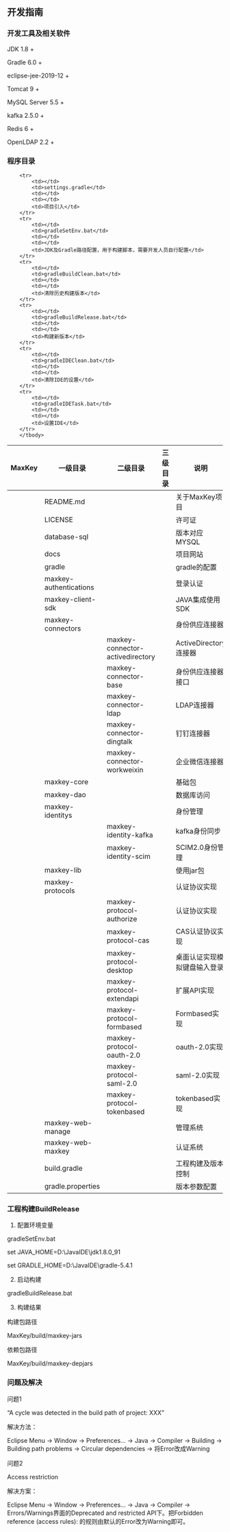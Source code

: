 <h2>开发指南</h2>

<h3>开发工具及相关软件</h3>

JDK 1.8 +

Gradle 6.0 +

eclipse-jee-2019-12 +

Tomcat 9 +

MySQL Server 5.5 +

kafka 2.5.0 +

Redis 6 +

OpenLDAP 2.2 +


<h3>程序目录</h3>

<table border="0" class="table table-striped table-bordered ">
	<thead>
		<th  >MaxKey</th><th>一级目录</th><th>二级目录</th><th>三级目录</th><th>说明</th>
	</thead>
	<tbody>
		<tr>
			<td></td>
			<td>README.md</td>
			<td></td>
			<td></td>
			<td>关于MaxKey项目</td>
		</tr>
		<tr>
			<td></td>
			<td>LICENSE</td>
			<td></td>
			<td></td>
			<td>许可证</td>
		</tr>
		<tr>
			<td></td>
			<td>database-sql</td>
			<td></td>
			<td></td>
			<td>版本对应MYSQL</td>
		</tr>
		<tr>
			<td></td>
			<td>docs</td>
			<td></td>
			<td></td>
			<td>项目网站</td>
		</tr>
		<tr>
			<td></td>
			<td>gradle</td>
			<td></td>
			<td></td>
			<td>gradle的配置</td>
		</tr>
		<tr>
			<td></td>
			<td>maxkey-authentications</td>
			<td></td>
			<td></td>
			<td>登录认证</td>
		</tr>
		<tr>
			<td></td>
			<td>maxkey-client-sdk</td>
			<td></td>
			<td></td>
			<td>JAVA集成使用SDK</td>
		</tr>
		<tr>
			<td></td>
			<td>maxkey-connectors</td>
			<td></td>
			<td></td>
			<td>身份供应连接器</td>
		</tr>
		<tr>
			<td></td>
			<td></td>
			<td>maxkey-connector-activedirectory</td>
			<td></td>
			<td>ActiveDirectory连接器</td>
		</tr>
		<tr>
			<td></td>
			<td></td>
			<td>maxkey-connector-base</td>
			<td></td>
			<td>身份供应连接器接口</td>
		</tr>
		<tr>
			<td></td>
			<td></td>
			<td>maxkey-connector-ldap</td>
			<td></td>
			<td>LDAP连接器</td>
		</tr>
		<tr>
			<td></td>
			<td></td>
			<td>maxkey-connector-dingtalk</td>
			<td></td>
			<td>钉钉连接器</td>
		</tr>
		<tr>
			<td></td>
			<td></td>
			<td>maxkey-connector-workweixin</td>
			<td></td>
			<td>企业微信连接器</td>
		</tr>
		<tr>
			<td></td>
			<td>maxkey-core</td>
			<td></td>
			<td></td>
			<td>基础包</td>
		</tr>
		<tr>
			<td></td>
			<td>maxkey-dao</td>
			<td></td>
			<td></td>
			<td>数据库访问</td>
		</tr>
		<tr>
			<td></td>
			<td>maxkey-identitys</td>
			<td></td>
			<td></td>
			<td>身份管理</td>
		</tr>
		<tr>
			<td></td>
			<td></td>
			<td>maxkey-identity-kafka</td>
			<td></td>
			<td>kafka身份同步</td>
		</tr>
		<tr>
			<td></td>
			<td></td>
			<td>maxkey-identity-scim</td>
			<td></td>
			<td>SCIM2.0身份管理</td>
		</tr>
		<tr>
			<td></td>
			<td>maxkey-lib</td>
			<td></td>
			<td></td>
			<td>使用jar包</td>
		</tr>
		<tr>
			<td></td>
			<td>maxkey-protocols</td>
			<td></td>
			<td></td>
			<td>认证协议实现</td>
		</tr>
		<tr>
			<td></td>
			<td></td>
			<td>maxkey-protocol-authorize</td>
			<td></td>
			<td>认证协议实现</td>
		</tr>
		<tr>
			<td></td>
			<td></td>
			<td>maxkey-protocol-cas</td>
			<td></td>
			<td>CAS认证协议实现</td>
		</tr>
		<tr>
			<td></td>
			<td></td>
			<td>maxkey-protocol-desktop</td>
			<td></td>
			<td>桌面认证实现模拟键盘输入登录</td>
		</tr>
		<tr>
			<td></td>
			<td></td>
			<td>maxkey-protocol-extendapi</td>
			<td></td>
			<td>扩展API实现</td>
		</tr>
		<tr>
			<td></td>
			<td></td>
			<td>maxkey-protocol-formbased</td>
			<td></td>
			<td>Formbased实现</td>
		</tr>
		<tr>
			<td></td>
			<td></td>
			<td>maxkey-protocol-oauth-2.0</td>
			<td></td>
			<td>oauth-2.0实现</td>
		</tr>
		<tr>
			<td></td>
			<td></td>
			<td>maxkey-protocol-saml-2.0</td>
			<td></td>
			<td>saml-2.0实现</td>
		</tr>
		<tr>
			<td></td>
			<td></td>
			<td>maxkey-protocol-tokenbased</td>
			<td></td>
			<td>tokenbased实现</td>
		</tr>
		<tr>
			<td></td>
			<td>maxkey-web-manage</td>
			<td></td>
			<td></td>
			<td>管理系统</td>
		</tr>
		<tr>
			<td></td>
			<td>maxkey-web-maxkey</td>
			<td></td>
			<td></td>
			<td>认证系统</td>
		</tr>
		<tr>
			<td></td>
			<td>build.gradle</td>
			<td></td>
			<td></td>
			<td>工程构建及版本控制</td>
		</tr>
		<tr>
			<td></td>
			<td>gradle.properties</td>
			<td></td>
			<td></td>
			<td>版本参数配置</td>
		</tr>
		
		<tr>
			<td></td>
			<td>settings.gradle</td>
			<td></td>
			<td></td>
			<td>项目引入</td>
		</tr>
		<tr>
			<td></td>
			<td>gradleSetEnv.bat</td>
			<td></td>
			<td></td>
			<td>JDK及Gradle路径配置，用于构建脚本，需要开发人员自行配置</td>
		</tr>
		<tr>
			<td></td>
			<td>gradleBuildClean.bat</td>
			<td></td>
			<td></td>
			<td>清除历史构建版本</td>
		</tr>
		<tr>
			<td></td>
			<td>gradleBuildRelease.bat</td>
			<td></td>
			<td></td>
			<td>构建新版本</td>
		</tr>
		<tr>
			<td></td>
			<td>gradleIDEClean.bat</td>
			<td></td>
			<td></td>
			<td>清除IDE的设置</td>
		</tr>
		<tr>
			<td></td>
			<td>gradleIDETask.bat</td>
			<td></td>
			<td></td>
			<td>设置IDE</td>
		</tr>		
		</tbody>
</table>

<h3>工程构建BuildRelease</h3>

1. 配置环境变量

gradleSetEnv.bat

set JAVA_HOME=D:\JavaIDE\jdk1.8.0_91

set GRADLE_HOME=D:\JavaIDE\gradle-5.4.1


2. 启动构建

gradleBuildRelease.bat


3. 构建结果

构建包路径

MaxKey/build/maxkey-jars

依赖包路径

MaxKey/build/maxkey-depjars


<h3>问题及解决</h3>
问题1

“A cycle was detected in the build path of project: XXX” 

解决方法：
 
Eclipse Menu -> Window -> Preferences... -> Java -> Compiler -> Building -> Building path problems -> Circular dependencies -> 将Error改成Warning

问题2

Access restriction

解决方案：

Eclipse Menu -> Window -> Preferences... -> Java -> Compiler ->  Errors/Warnings界面的Deprecated and restricted API下。把Forbidden reference (access rules): 的规则由默认的Error改为Warning即可。
